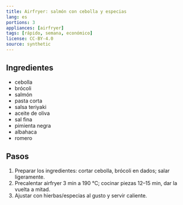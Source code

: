 ```yaml
---
title: Airfryer: salmón con cebolla y especias
lang: es
portions: 3
appliances: [airfryer]
tags: [rápido, semana, económico]
license: CC-BY-4.0
source: synthetic
---
```

## Ingredientes
- cebolla
- brócoli
- salmón
- pasta corta
- salsa teriyaki
- aceite de oliva
- sal fina
- pimienta negra
- albahaca
- romero

## Pasos
1. Preparar los ingredientes: cortar cebolla, brócoli en dados; salar ligeramente.
2. Precalentar airfryer 3 min a 190 °C; cocinar piezas 12–15 min, dar la vuelta a mitad.
3. Ajustar con hierbas/especias al gusto y servir caliente.
